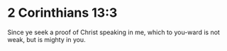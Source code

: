 # 2 Corinthians 13:3

Since ye seek a proof of Christ speaking in me, which to you-ward is not weak, but is mighty in you.